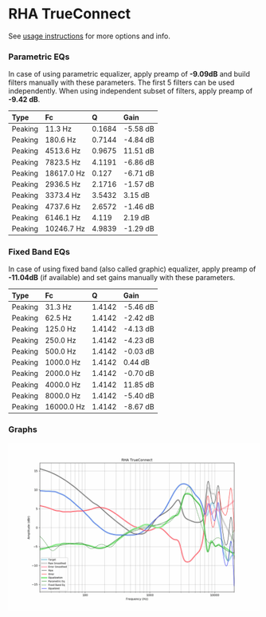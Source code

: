 # RHA TrueConnect
See [usage instructions](https://github.com/jaakkopasanen/AutoEq#usage) for more options and info.

### Parametric EQs
In case of using parametric equalizer, apply preamp of **-9.09dB** and build filters manually
with these parameters. The first 5 filters can be used independently.
When using independent subset of filters, apply preamp of **-9.42 dB**.

| Type    | Fc         |      Q | Gain     |
|:--------|:-----------|:-------|:---------|
| Peaking | 11.3 Hz    | 0.1684 | -5.58 dB |
| Peaking | 180.6 Hz   | 0.7144 | -4.84 dB |
| Peaking | 4513.6 Hz  | 0.9675 | 11.51 dB |
| Peaking | 7823.5 Hz  | 4.1191 | -6.86 dB |
| Peaking | 18617.0 Hz | 0.127  | -6.71 dB |
| Peaking | 2936.5 Hz  | 2.1716 | -1.57 dB |
| Peaking | 3373.4 Hz  | 3.5432 | 3.15 dB  |
| Peaking | 4737.6 Hz  | 2.6572 | -1.46 dB |
| Peaking | 6146.1 Hz  | 4.119  | 2.19 dB  |
| Peaking | 10246.7 Hz | 4.9839 | -1.29 dB |

### Fixed Band EQs
In case of using fixed band (also called graphic) equalizer, apply preamp of **-11.04dB**
(if available) and set gains manually with these parameters.

| Type    | Fc         |      Q | Gain     |
|:--------|:-----------|:-------|:---------|
| Peaking | 31.3 Hz    | 1.4142 | -5.46 dB |
| Peaking | 62.5 Hz    | 1.4142 | -2.42 dB |
| Peaking | 125.0 Hz   | 1.4142 | -4.13 dB |
| Peaking | 250.0 Hz   | 1.4142 | -4.23 dB |
| Peaking | 500.0 Hz   | 1.4142 | -0.03 dB |
| Peaking | 1000.0 Hz  | 1.4142 | 0.44 dB  |
| Peaking | 2000.0 Hz  | 1.4142 | -0.70 dB |
| Peaking | 4000.0 Hz  | 1.4142 | 11.85 dB |
| Peaking | 8000.0 Hz  | 1.4142 | -5.40 dB |
| Peaking | 16000.0 Hz | 1.4142 | -8.67 dB |

### Graphs
![](./RHA%20TrueConnect.png)